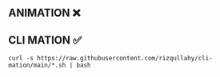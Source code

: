 ## ANIMATION ❌
## CLI MATION ✅

`curl -s https://raw.githubusercontent.com/rizqullahy/cli-mation/main/*.sh | bash`
